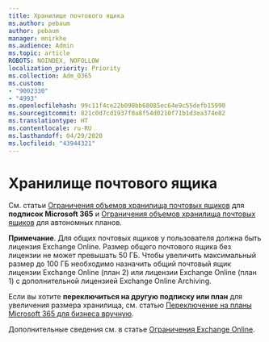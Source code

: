 ```yaml
---
title: Хранилище почтового ящика
ms.author: pebaum
author: pebaum
manager: mnirkhe
ms.audience: Admin
ms.topic: article
ROBOTS: NOINDEX, NOFOLLOW
localization_priority: Priority
ms.collection: Adm_O365
ms.custom:
- "9002330"
- "4993"
ms.openlocfilehash: 99c11f4ce22b090bb68085ec64e9c55defb15990
ms.sourcegitcommit: 821c0d7cd1937f0a8f54d0210f71b1d3ea374e82
ms.translationtype: HT
ms.contentlocale: ru-RU
ms.lasthandoff: 04/29/2020
ms.locfileid: "43944321"
---
```

# <a name="mailbox-storage"></a>Хранилище почтового ящика

См. статьи [Ограничения объемов хранилища почтовых ящиков](https://docs.microsoft.com/office365/servicedescriptions/exchange-online-service-description/exchange-online-limits#mailbox-storage-limits) для **подписок Microsoft 365** и [Ограничения объемов хранилища почтовых ящиков](https://docs.microsoft.com/office365/servicedescriptions/exchange-online-service-description/exchange-online-limits#storage-limits-across-standalone-plans) для автономных планов. 

**Примечание**. Для общих почтовых ящиков у пользователя должна быть лицензия Exchange Online. Размер общего почтового ящика без лицензии не может превышать 50 ГБ. Чтобы увеличить максимальный размер до 100 ГБ необходимо назначить общий почтовый ящик лицензии Exchange Online (план 2) или лицензии Exchange Online (план 1) с дополнительной лицензией Exchange Online Archiving.

Если вы хотите **переключиться на другую подписку или план** для увеличения размера хранилища, см. статью [Переключение на планы Microsoft 365 для бизнеса вручную](https://docs.microsoft.com/microsoft-365/commerce/subscriptions/switch-plans-manually?view=o365-worldwide).

Дополнительные сведения см. в статье [Ограничения Exchange Online](https://docs.microsoft.com/office365/servicedescriptions/exchange-online-service-description/exchange-online-limits).
